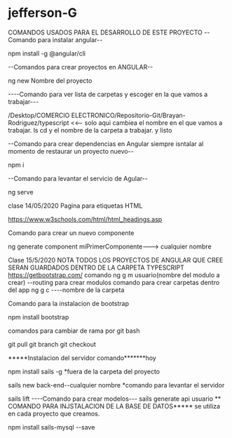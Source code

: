 # jefferson-G
COMANDOS USADOS PARA EL DESARROLLO DE ESTE PROYECTO --Comando para instalar angular--

npm install -g @angular/cli

--Comandos para crear proyectos en ANGULAR--

ng new Nombre del proyecto

----Comando para ver lista de carpetas y escoger en la que vamos a trabajar---

/Desktop/COMERCIO ELECTRONICO/Repositorio-Git/Brayan-Rodriguez/typescript <<-- solo aqui cambiea el nombre en el que vamos a trabajar. ls cd y el nombre de la carpeta a trabajar. y listo

--Comando para crear dependencias en Angular siempre isntalar al momento de restaurar un proyecto nuevo--

npm i

--Comando para levantar el servicio de Agular--

ng serve

clase 14/05/2020 Pagina para etiquetas HTML

https://www.w3schools.com/html/html_headings.asp

Comando para crear un nuevo componente

ng generate component miPrimerComponente---> cualquier nombre

Clase 15/5/2020 NOTA TODOS LOS PROYECTOS DE ANGULAR QUE CREE SERAN GUARDADOS DENTRO DE LA CARPETA TYPESCRIPT https://getbootstrap.com/ comando ng g m usuario(nombre del modulo a crear) --routing para crear modulos comando para crear carpetas dentro del app ng g c ----nombre de la carpeta

Comando para la instalacion de bootstrap

npm install bootstrap

comandos para cambiar de rama por git bash

git pull git branch git checkout

*****Instalacion del servidor comando*******hoy

npm install sails -g *fuera de la carpeta del proyecto

sails new back-end--cualquier nombre *comando para levantar el servidor

 sails lift
----Comando para crear modelos--- sails generate api usuario ** COMANDO PARA INJSTALACION DE LA BASE DE DATOS***** se utiliza en cada proyecto que creamos.

npm install sails-mysql --save
